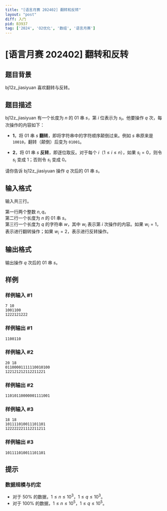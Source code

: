 ```yaml
---
title: "[语言月赛 202402] 翻转和反转"
layout: "post"
diff: 入门
pid: B3937
tag: ['2024', 'O2优化', '数组', '语言月赛']
---
```

# [语言月赛 202402] 翻转和反转
## 题目背景

bj12z_jiasiyuan 喜欢翻转与反转。
## 题目描述

bj12z_jiasiyuan 有一个长度为 $n$ 的 $01$ 串 $s$，第 $i$ 位表示为 $s_i$。他要操作 $q$ 次，每次操作的内容如下：

- $\textbf{1}$，将 $01$ 串 $s$ **翻转**，即将字符串中的字符顺序颠倒过来。例如 $s$ 串原来是 `10010`，翻转（颠倒）后变为 `01001`。 

- $\textbf{2}$，将 $01$ 串 $s$ **反转**，即逐位取反。对于每个 $i$（$1\leq i\leq n$），如果 $s_i = 0$，则令 $s_i$ 变成 $1$；否则令 $s_i$ 变成 $0$。

请你告诉 bj12z_jiasiyuan 操作 $q$ 次后的 $01$ 串 $s$。
## 输入格式

输入共三行。

第一行两个整数 $n,q$。  
第二行一个长度为 $n$ 的 $01$ 串 $s$。  
第三行一个长度为 $q$ 的字符串 $w$，其中 $w_i$ 表示第 $i$ 次操作的内容。如果 $w_i=1$，表示进行翻转操作；如果 $w_i=2$，表示进行反转操作。
## 输出格式

输出操作 $q$ 次后的 $01$ 串 $s$。
## 样例

### 样例输入 #1
```
7 10
1001100
1222121222

```
### 样例输出 #1
```
1100110

```
### 样例输入 #2
```
20 18
01100001111110010100
122121212112211221

```
### 样例输出 #2
```
11010110000001111001

```
### 样例输入 #3
```
18 18
101111010011101101
122222221112211211

```
### 样例输出 #3
```
101111010011101101

```
## 提示

### 数据规模与约定

- 对于 $50\%$ 的数据，$1 \leq n \leq 10^3$，$1 \leq q \leq 10^3$。  
- 对于 $100\%$ 的数据，$1 \leq n \leq 10^5$，$1 \leq q \leq 10^5$。
